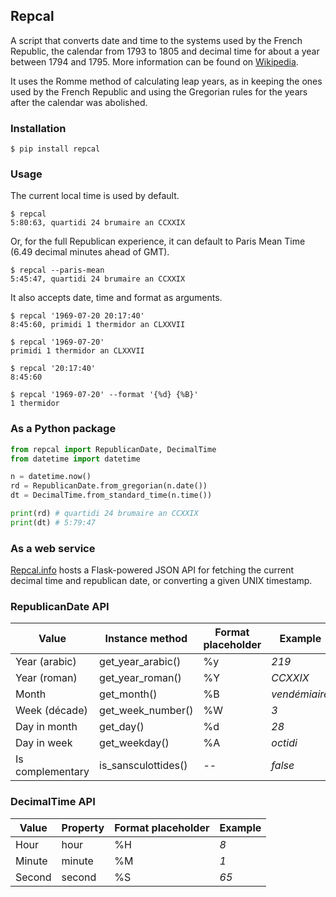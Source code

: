 ## Repcal

A script that converts date and time to the systems used by the French Republic, the calendar from 1793 to 1805 and decimal time for about a year between 1794 and 1795.
More information can be found on [Wikipedia](https://en.wikipedia.org/wiki/French_Republican_calendar).

It uses the Romme method of calculating leap years, as in keeping the ones used by the French Republic and using the Gregorian rules for the years after the calendar was abolished.

### Installation

```
$ pip install repcal
```

### Usage

The current local time is used by default.

```
$ repcal
5:80:63, quartidi 24 brumaire an CCXXIX
```

Or, for the full Republican experience, it can default to Paris Mean Time (6.49 decimal minutes ahead of GMT).

```
$ repcal --paris-mean
5:45:47, quartidi 24 brumaire an CCXXIX
```

It also accepts date, time and format as arguments.

```
$ repcal '1969-07-20 20:17:40'
8:45:60, primidi 1 thermidor an CLXXVII

$ repcal '1969-07-20'
primidi 1 thermidor an CLXXVII

$ repcal '20:17:40'
8:45:60

$ repcal '1969-07-20' --format '{%d} {%B}'
1 thermidor
```

### As a Python package

```python
from repcal import RepublicanDate, DecimalTime
from datetime import datetime

n = datetime.now()
rd = RepublicanDate.from_gregorian(n.date())
dt = DecimalTime.from_standard_time(n.time())

print(rd) # quartidi 24 brumaire an CCXXIX
print(dt) # 5:79:47
```

### As a web service

[Repcal.info](https://repcal.info) hosts a Flask-powered JSON API for fetching the current decimal time and republican date, or converting a given UNIX timestamp.

### RepublicanDate API

| Value            | Instance method     | Format placeholder | Example               |
| ---------------- | ------------------- | ------------------ | --------------------- |
| Year (arabic)    | get_year_arabic()   | %y                 | _219_                 |
| Year (roman)     | get_year_roman()    | %Y                 | _CCXXIX_              |
| Month            | get_month()         | %B                 | _vendémiaire_         |
| Week (décade)    | get_week_number()   | %W                 | _3_                   |
| Day in month     | get_day()           | %d                 | _28_                  |
| Day in week      | get_weekday()       | %A                 | _octidi_              |
| Is complementary | is_sansculottides() | --                 | _false_               |


### DecimalTime API

| Value            | Property | Format placeholder | Example               |
| ---------------- | -------- | ------------------ | --------------------- |
| Hour             | hour     | %H                 | _8_                   |
| Minute           | minute   | %M                 | _1_                   |
| Second           | second   | %S                 | _65_                  |

